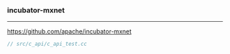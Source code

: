 ### incubator-mxnet
---
https://github.com/apache/incubator-mxnet

```cc
// src/c_api/c_api_test.cc


```

```
```

```
```

